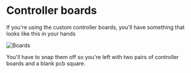 # Controller boards

If you're using the custom controller boards, you'll have something that looks like this in your hands

![Boards](https://github.com/LiquidCGS/DIYVR/blob/main/Guide/img/Boards.png)

You'll have to snap them off so you're left with two pairs of controller boards and a blank pcb square.
